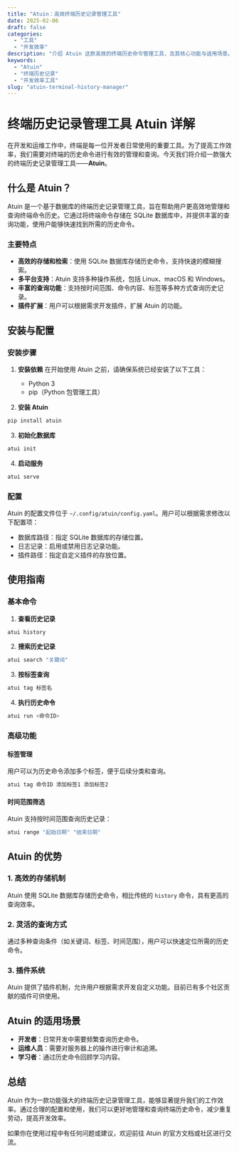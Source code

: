 ```yaml
---
title: "Atuin：高效终端历史记录管理工具"
date: 2025-02-06
draft: false
categories:
  - "工具"
  - "开发效率"
description: "介绍 Atuin 这款高效的终端历史命令管理工具，及其核心功能与适用场景。"
keywords:
  - "Atuin"
  - "终端历史记录"
  - "开发效率工具"
slug: "atuin-terminal-history-manager"
---
```



# 终端历史记录管理工具 Atuin 详解

在开发和运维工作中，终端是每一位开发者日常使用的重要工具。为了提高工作效率，我们需要对终端的历史命令进行有效的管理和查询。今天我们将介绍一款强大的终端历史记录管理工具——**Atuin**。

## 什么是 Atuin？

Atuin 是一个基于数据库的终端历史记录管理工具，旨在帮助用户更高效地管理和查询终端命令历史。它通过将终端命令存储在 SQLite 数据库中，并提供丰富的查询功能，使用户能够快速找到所需的历史命令。

### 主要特点

- **高效的存储和检索**：使用 SQLite 数据库存储历史命令，支持快速的模糊搜索。
- **多平台支持**：Atuin 支持多种操作系统，包括 Linux、macOS 和 Windows。
- **丰富的查询功能**：支持按时间范围、命令内容、标签等多种方式查询历史记录。
- **插件扩展**：用户可以根据需求开发插件，扩展 Atuin 的功能。

## 安装与配置

### 安装步骤

1. **安装依赖**
   在开始使用 Atuin 之前，请确保系统已经安装了以下工具：
   - Python 3
   - pip（Python 包管理工具）

2. **安装 Atuin**

```bash
pip install atuin
```

3. **初始化数据库**

```bash
atui init
```

4. **启动服务**

```bash
atui serve
```

### 配置

Atuin 的配置文件位于 `~/.config/atuin/config.yaml`。用户可以根据需求修改以下配置项：

- 数据库路径：指定 SQLite 数据库的存储位置。
- 日志记录：启用或禁用日志记录功能。
- 插件路径：指定自定义插件的存放位置。

## 使用指南

### 基本命令

1. **查看历史记录**

```bash
atui history
```

2. **搜索历史记录**

```bash
atui search "关键词"
```

3. **按标签查询**

```bash
atui tag 标签名
```

4. **执行历史命令**

```bash
atui run <命令ID>
```

### 高级功能

#### 标签管理

用户可以为历史命令添加多个标签，便于后续分类和查询。

```bash
atui tag 命令ID 添加标签1 添加标签2
```

#### 时间范围筛选

Atuin 支持按时间范围查询历史记录：

```bash
atui range "起始日期" "结束日期"
```

## Atuin 的优势

### 1. 高效的存储机制

Atuin 使用 SQLite 数据库存储历史命令，相比传统的 `history` 命令，具有更高的查询效率。

### 2. 灵活的查询方式

通过多种查询条件（如关键词、标签、时间范围），用户可以快速定位所需的历史命令。

### 3. 插件系统

Atuin 提供了插件机制，允许用户根据需求开发自定义功能。目前已有多个社区贡献的插件可供使用。

## Atuin 的适用场景

- **开发者**：日常开发中需要频繁查询历史命令。
- **运维人员**：需要对服务器上的操作进行审计和追溯。
- **学习者**：通过历史命令回顾学习内容。

## 总结

Atuin 作为一款功能强大的终端历史记录管理工具，能够显著提升我们的工作效率。通过合理的配置和使用，我们可以更好地管理和查询终端历史命令，减少重复劳动，提高开发效率。

如果你在使用过程中有任何问题或建议，欢迎前往 Atuin 的官方文档或社区进行交流。